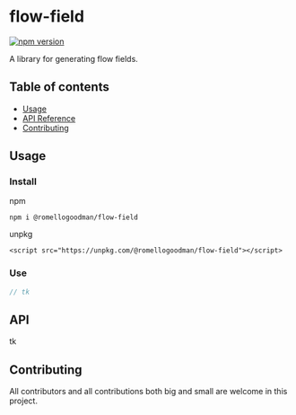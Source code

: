 # flow-field

[![npm version](https://badge.fury.io/js/@romellogoodman/flow-field.svg)](https://badge.fury.io/js/@romellogoodman/flow-field)

A library for generating flow fields.

## Table of contents

- [Usage](#usage)
- [API Reference](#api)
- [Contributing](#contributing)

## Usage

### Install

npm

```
npm i @romellogoodman/flow-field
```

unpkg

```
<script src="https://unpkg.com/@romellogoodman/flow-field"></script>
```

### Use

```js
// tk
```

## API

tk

## Contributing

All contributors and all contributions both big and small are welcome in this project.
